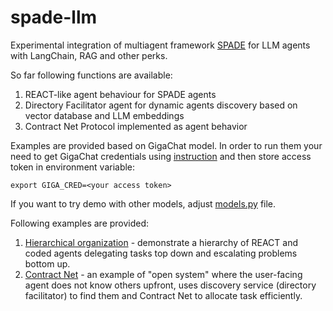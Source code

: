 # spade-llm
Experimental integration of multiagent framework [SPADE](https://github.com/javipalanca/spade) for LLM agents with LangChain, RAG and other perks.

So far following functions are available:
1. REACT-like agent behaviour for SPADE agents
2. Directory Facilitator agent for dynamic agents discovery based on vector database and LLM embeddings
3. Contract Net Protocol implemented as agent behavior

Examples are provided based on GigaChat model. In order to run them your need to get GigaChat credentials using [instruction](https://developers.sber.ru/docs/ru/gigachat/individuals-quickstart) and then store access token in environment variable:
```
export GIGA_CRED=<your access token>
```

If you want to try demo with other models, adjust [models.py](https://github.com/DmitryBugaychenko/spade-llm/blob/main/spade_llm/demo/models.py) file.

Following examples are provided:
1. [Hierarchical organization](https://github.com/DmitryBugaychenko/spade-llm/tree/main/spade_llm/demo/hierarchy) - demonstrate a hierarchy of REACT and coded agents delegating tasks top down and escalating problems bottom up.
2. [Contract Net](https://github.com/DmitryBugaychenko/spade-llm/tree/main/spade_llm/demo/contractnet) - an example of "open system" where the user-facing agent does not know others upfront, uses discovery service (directory facilitator) to find them and Contract Net to allocate task efficiently. 